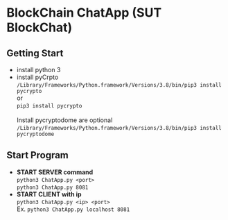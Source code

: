# BlockChain ChatApp (SUT BlockChat)

## Getting Start
- install python 3
- install pyCrpto <br>
`/Library/Frameworks/Python.framework/Versions/3.8/bin/pip3 install pycrypto` <br>
or <br>
`pip3 install pycrypto`<br><br>
Install pycryptodome are optional
`/Library/Frameworks/Python.framework/Versions/3.8/bin/pip3 install pycryptodome` <br>

## Start Program
  - **START SERVER command**<br>
`python3 ChatApp.py <port>`<br>
`python3 ChatApp.py 8081`<br>
  - **START CLIENT with ip**<br>
`python3 ChatApp.py <ip> <port>`<br>
Ex.
`python3 ChatApp.py localhost 8081`
